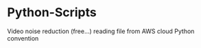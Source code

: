 # Python-Scripts
Video noise reduction (free...)</b> reading file from AWS cloud</b> Python convention

